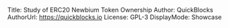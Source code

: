 Title: Study of ERC20 Newbium Token Ownership
Author: QuickBlocks
AuthorUrl: https://quickblocks.io
License: GPL-3
DisplayMode: Showcase